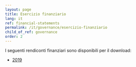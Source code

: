 ```yaml
---
layout: page
title: Esercizio finanziario
lang: it
ref: financial-statements
permalink: /it/governance/esercizio-finanziario
child_of_ref: governance
order: 2
---
```


I seguenti rendiconti finanziari sono disponibili per il download:

- [2019](/assets/docs/AssembleaSoci_Approvazione_rendiconto_gestionale_2019_signed.pdf)
